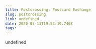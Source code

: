 ```yaml
---
title: Postcrossing: Postcard Exchange
slug: postcrossing
link: undefined
date: 2020-05-13T19:53:19.746Z
tags:
---
```


undefined